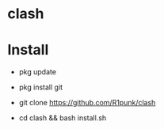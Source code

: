 # clash

# Install
- pkg update  

- pkg install git

- git clone https://github.com/R1punk/clash   

- cd clash && bash install.sh


